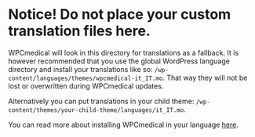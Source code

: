 # Notice! Do not place your custom translation files here.

WPCmedical will look in this directory for translations as a fallback. It is however recommended that you use the global WordPress language directory and install your translations like so: `/wp-content/languages/themes/wpcmedical-it_IT.mo`. That way they will not be lost or overwritten during WPCmedical updates.

Alternatively you can put translations in your child theme: `/wp-content/themes/your-child-theme/languages/it_IT.mo`.

You can read more about installing WPCmedical in your language [here](http://docs.woocommerce.com/document/installing-wpcmedical-in-your-language/).
